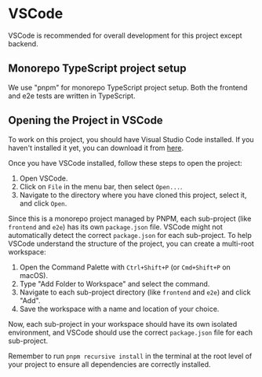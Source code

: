# VSCode

VSCode is recommended for overall development for this project except backend.

## Monorepo TypeScript project setup

We use "pnpm" for monorepo TypeScript project setup. Both the frontend and e2e tests are written in TypeScript.

## Opening the Project in VSCode

To work on this project, you should have Visual Studio Code installed. If you haven't installed it yet, you can download it from [here](https://code.visualstudio.com/download).

Once you have VSCode installed, follow these steps to open the project:

1. Open VSCode.
2. Click on `File` in the menu bar, then select `Open...`.
3. Navigate to the directory where you have cloned this project, select it, and click `Open`.

Since this is a monorepo project managed by PNPM, each sub-project (like `frontend` and `e2e`) has its own `package.json` file. VSCode might not automatically detect the correct `package.json` for each sub-project. To help VSCode understand the structure of the project, you can create a multi-root workspace:

1. Open the Command Palette with `Ctrl+Shift+P` (or `Cmd+Shift+P` on macOS).
2. Type "Add Folder to Workspace" and select the command.
3. Navigate to each sub-project directory (like `frontend` and `e2e`) and click "Add".
4. Save the workspace with a name and location of your choice.

Now, each sub-project in your workspace should have its own isolated environment, and VSCode should use the correct `package.json` file for each sub-project.

Remember to run `pnpm recursive install` in the terminal at the root level of your project to ensure all dependencies are correctly installed.
